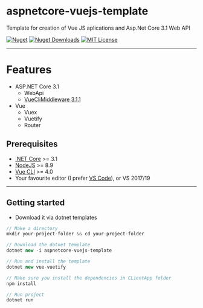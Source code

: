 # aspnetcore-vuejs-template
Template for creation of Vue JS aplications and Asp.Net Core 3.1 Web API

[![Nuget](https://img.shields.io/nuget/v/aspnetcore-vuejs-template.svg?style=for-the-badge&color=5b1096)](https://www.nuget.org/packages/aspnetcore-vuejs-template/)
[![Nuget Downloads](https://img.shields.io/nuget/dt/aspnetcore-vuejs-template.svg?label=Nuget%20Downloads&style=for-the-badge&color=b31ae7)](https://www.nuget.org/packages/aspnetcore-vuejs-template/)
[![MIT License](https://img.shields.io/badge/license-MIT-blue.svg?style=for-the-badge&color=e51384)](/LICENSE) 

---

# Features

- ASP.NET Core 3.1
    - WebApi
    - [VueCliMiddleware 3.1.1](https://www.nuget.org/packages/VueCliMiddleware)
- Vue
    - Vuex
    - Vuetify
    - Router

## Prerequisites

* [.NET Core](https://dotnet.microsoft.com/download) >= 3.1
* [NodeJS](https://nodejs.org/) >= 8.9
* [Vue CLI](https://cli.vuejs.org/) >= 4.0
* Your favourite editor (I prefer [VS Code](https://code.visualstudio.com/)), or VS 2017/19

---

## Getting started

* Download it via dotnet templates
```ts
// Make a directory
mkdir your-project-folder && cd your-project-folder

// Download the dotnet template
dotnet new -i aspnetcore-vuejs-template

// Run and install the template
dotnet new vue-vuetify

// Make sure you install the dependencies in CLientApp folder
npm install

// Run project
dotnet run
```
